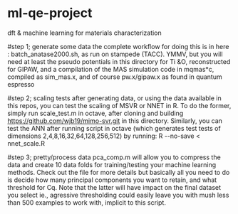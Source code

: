 ml-qe-project
=============

dft &amp; machine learning for materials characterization

#step 1; generate some data
the complete workflow for doing this is in here : batch_anatase2000.sh, as run on stampede (TACC). YMMV, but you will need at least the pseudo potentials in this directory for Ti &O, reconstructed for GIPAW, and a compilation of the MAS simulation code in mqmas*c, compiled as sim_mas.x, and of course pw.x/gipaw.x as found in quantum espresso

#step 2; scaling tests
after generating data, or using the data available in this repos, you can test the scaling of MSVR or NNET in R. To do the former, simply run scale_test.m in octave, after cloning and building https://github.com/wjb19/mimo-svr.git in this directory. Similarly, you can test the ANN after running script in octave (which generates test tests of dimensions 2,4,8,16,32,64,128,256,512) by running:
R --no-save < nnet_scale.R

#step 3; pretty/process data
pca_comp.m will allow you to compress the data and create 10 data folds for training/testing your machine learning methods. Check out the file for more details but basically all you need to do is decide how many principal components you want to retain, and what threshold for Cq. Note that the latter will have impact on the final dataset you select ie., agressive thresholding could easily leave you with mush less than 500 examples to work with, implicit to this script.
